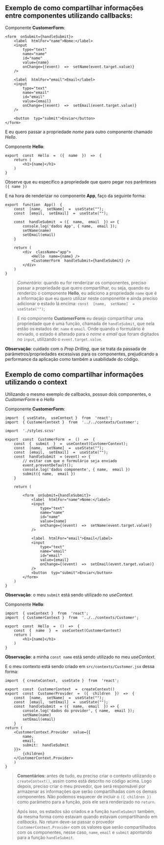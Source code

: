 ## Exemplo de como compartilhar informações entre componentes utilizando callbacks:

Componente **CustomerForm**:

    <form  onSubmit={handleSubmit}>
	    <label  htmlFor="name">Nome:</label>
	    <input
		    type="text"
		    name="name"
		    id="name"
		    value={name}
		    onChange={(event)  =>  setName(event.target.value)}
	    />
	    
	    <label  htmlFor="email">Email</label>
	    <input
		    type="text"
		    name="email"
		    id="email"
		    value={email}
		    onChange={(event)  =>  setEmail(event.target.value)}
	    />
	    
	    <button  typ="submit">Enviar</button>
    </form>

E eu quero passar a propriedade *nome* para outro componente chamado *Hello*.

Componente **Hello**:

    export  const  Hello  =  ({  name  })  =>  {
	    return (
		    <h1>{name}</h1>
	    )
	}

Observe que eu especifico a propriedade que quero pegar nos parênteses `({ name })`

E na hora de renderizar no componente **App**, faço da seguinte forma:

    export  function  App()  {
	    const  [name,  setName]  =  useState("");
	    const  [email,  setEmail]  =  useState("");
    
	    const  handleSubmit  = ({  name,  email  }) => {
		    console.log('dados App', { name,  email });
		    setName(name)
		    setEmail(email)
	    }
    
	    return (
		    <div  className="app">
				<Hello  name={name} />
			    <CustomerForm  handleSubmit={handleSubmit} />
		    </div>
		)
    }

> *Comentário*: quando eu for renderizar os componentes, preciso passar a propriedade que quero compartilhar, ou seja, quando eu renderizo o componente **Hello**, eu adiciono a propriedade `name` que é a informação que eu quero utilizar neste componente e ainda preciso adicionar o estado lá encima: `const  [name,  setName]  =  useState("")`;

> E no componente **CustomerForm** eu desejo compartilhar uma propriedade que é uma função, chamada de `handleSubmit`, que nela estão os estados de: `name` e `email`. Onde quando o formulário é enviado, o estado é alterado para o *nome* e *email* que foram digitados no `input`, utilizando o `event.target.value`.

 **Observação**: cuidado com o *Prop Drilling*, que se trata da passada de parâmetros/propriedades excessivas para os componentes, prejudicando a performance da aplicação como também a usabilidade do código.

## Exemplo de como compartilhar informações utilizando o context

Utilizando o mesmo exemplo de callbacks, possuo dois componentes, o *CustomerForm* e o *Hello*

Componente **CustomerForm**:

    import  { useState,  useContext }  from  'react';
    import  { CustomerContext }  from  '../../contexts/Customer';
    
    import  './styles.scss'
    
    export  const  CustomerForm  =  ()  =>  {
	    const  {  submit  }  =  useContext(CustomerContext);
	    const  [name,  setName]  =  useState("");
	    const  [email,  setEmail]  =  useState("");
	    const  handleSubmit  = (event) => {
		    // evitar com que o formulário seja enviado
		    event.preventDefault();
		    console.log('dados componente', { name,  email })
		    submit({ name,  email })
	    }
    
	    return (
    
		    <form  onSubmit={handleSubmit}>
			    <label  htmlFor="name">Nome:</label>
			    <input
				    type="text"
				    name="name"
				    id="name"
				    value={name}
				    onChange={(event)  =>  setName(event.target.value)}
			    />
		    
			    <label  htmlFor="email">Email</label>
			    <input
				    type="text"
				    name="email"
				    id="email"
				    value={email}
				    onChange={(event)  =>  setEmail(event.target.value)}
			    />
			    <button  typ="submit">Enviar</button>
		    </form>
	    )
    }

**Observação**: o meu `submit` está sendo utilizado no *useContext*.

Componente **Hello**:

    import  { useContext }  from  'react';
    import  { CustomerContext }  from  '../../contexts/Customer';

    export  const  Hello  =  ()  =>  {
	    const  {  name  }  =  useContext(CustomerContext)
	    return (
		    <h1>{name}</h1>
	    )
    }
    
**Observação**: a minha `const name` está sendo utilizado no meu *useContext*.

E o meu contexto está sendo criado em `src/contexts/Customer.jsx` dessa forma:

    import  { createContext,  useState }  from  'react';
    
    export  const  CustomerContext  =  createContext()
    export  const  CustomerProvider  =  ({  children  })  =>  {
	    const  [name,  setName]  =  useState("");
	    const  [email,  setEmail]  =  useState("");
	    const  handleSubmit  = ({  name,  email  }) => {
		    console.log('dados do provider', { name,  email });
		    setName(name)
		    setEmail(email)
	    }
    return (
	    <CustomerContext.Provider  value={{
		    name,
		    email,
		    submit:  handleSubmit
	    }}>
		    {children}
	    </CustomerContext.Provider>
	    )
	}

> **Comentários**: antes de tudo, eu preciso criar o contexto utilizando o  `createContext()`, assim como está descrito no código acima. Logo depois, preciso criar o meu provedor, que será responsável por armazenar as informações que serão compartilhadas com os demais componentes. Não podemos esquecer de incluir o `({ children })` como parâmetro para a função, pois ele será renderizado no `return`.

> Após isso, os estados são criados e a função `handleSubmit` também, da mesma forma como estavam quando estavam compartilhando em *callbacks*. No return deve-se passar o provedor `CustomerContext.Provider` com os valores que serão compartilhados com os componentes, nesse caso, `name`, `email` e `submit` apontando para a função `handleSubmit`.